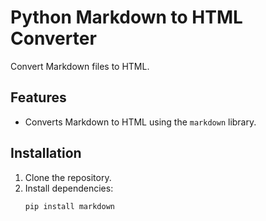 # Python Markdown to HTML Converter

Convert Markdown files to HTML.

## Features
- Converts Markdown to HTML using the `markdown` library.

## Installation
1. Clone the repository.
2. Install dependencies:
   ```bash
   pip install markdown
